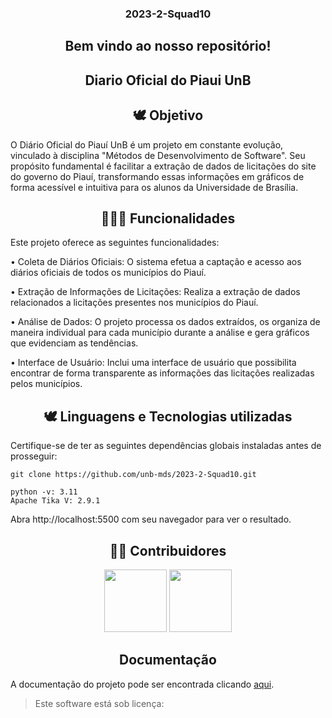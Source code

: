 <div align="center">
  <h3> 2023-2-Squad10 </h3>
</div>

<div align="center">
  <h2>Bem vindo ao nosso repositório! </h2>
</div> 

<div align="center">
  <h2>Diario Oficial do Piaui UnB </h2>
</div> 

<div align="center">
  <h2>🕊 Objetivo </h2>
</div> 

O Diário Oficial do Piauí UnB é um projeto em constante evolução, vinculado à disciplina "Métodos de Desenvolvimento de Software". Seu propósito fundamental é facilitar a extração de dados de licitações do site do governo do Piauí, transformando essas informações em gráficos de forma acessível e intuitiva para os alunos da Universidade de Brasília.

<div align="center">
  <h2>👩🏾‍💻 Funcionalidades </h2>
</div> 

Este projeto oferece as seguintes funcionalidades:

• Coleta de Diários Oficiais: O sistema efetua a captação e acesso aos diários oficiais de todos os municípios do Piauí.

• Extração de Informações de Licitações: Realiza a extração de dados relacionados a licitações presentes nos municípios do Piauí.

• Análise de Dados: O projeto processa os dados extraídos, os organiza de maneira individual para cada município durante a análise e gera gráficos que evidenciam as tendências.

• Interface de Usuário: Inclui uma interface de usuário que possibilita encontrar de forma transparente as informações das licitações realizadas pelos municípios.

<div align="center">
  <h2>🕊 Linguagens e Tecnologias utilizadas </h2>
</div> 
  Certifique-se de ter as seguintes dependências globais instaladas antes de prosseguir:

    git clone https://github.com/unb-mds/2023-2-Squad10.git
    
  	python -v: 3.11
    Apache Tika V: 2.9.1

Abra http://localhost:5500 com seu navegador para ver o resultado.

<div align="center">
  <h2>👨‍💻 Contribuidores </h2>
</div> 

<div align="center"> 
 <img src="https://avatars.githubusercontent.com/u/119907827?v=4" width="100"/>
 <img src="https://avatars.githubusercontent.com/u/87997616?v=4" width="100" />

</div>

<div align="center">
  <h2>Documentação </h2>
</div> 

A documentação do projeto pode ser encontrada clicando [aqui](https://unb-mds.github.io/2023-2-Squad10/).

<blockquote>
   <p>Este software está sob licença:</p>
</blockquote>


